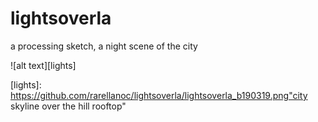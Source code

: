 # lightsoverla
a processing sketch, a night scene of the city

![alt text][lights]

[lights]: https://github.com/rarellanoc/lightsoverla/lightsoverla_b190319.png"city skyline over the hill rooftop"
